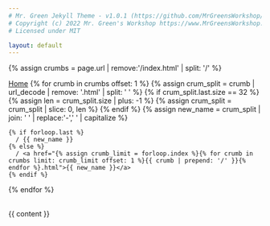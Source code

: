 ```yaml
---
# Mr. Green Jekyll Theme - v1.0.1 (https://github.com/MrGreensWorkshop/MrGreen-JekyllTheme)
# Copyright (c) 2022 Mr. Green's Workshop https://www.MrGreensWorkshop.com
# Licensed under MIT

layout: default
---
```

{% assign crumbs = page.url | remove:'/index.html' | split: '/' %}
<div class="row">
  <a href="/">Home</a>
  {% for crumb in crumbs offset: 1 %}
    {% assign crum_split = crumb | url_decode | remove: '.html' | split: ' ' %}
    {% if crum_split.last.size == 32  %}
      {% assign len = crum_split.size | plus: -1 %}
      {% assign crum_split = crum_split | slice: 0, len  %}
    {% endif %}
    {% assign new_name = crum_split | join: ' ' | replace:'-',' ' | capitalize %}


    {% if forloop.last %}
      / {{ new_name }}
    {% else %}
      / <a href="{% assign crumb_limit = forloop.index %}{% for crumb in crumbs limit: crumb_limit offset: 1 %}{{ crumb | prepend: '/' }}{% endfor %}.html">{{ new_name }}</a>
    {% endif %}
  {% endfor %}
</div>
<br>

<div class="multipurpose-container post-container">
  <!-- <div class="post-title">Note : {{ page.title }}</div> -->
  <!-- <hr/> -->
  <div class="markdown-style">
    {{ content }}
  </div>
</div>
